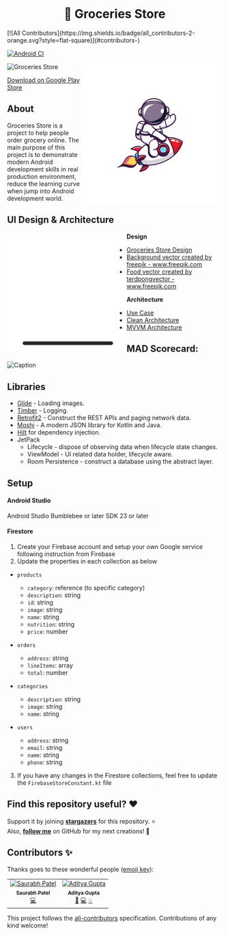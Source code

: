 <h1 align="center"> 🚀 Groceries Store</h1>
<!-- ALL-CONTRIBUTORS-BADGE:START - Do not remove or modify this section -->
[![All Contributors](https://img.shields.io/badge/all_contributors-2-orange.svg?style=flat-square)](#contributors-)
<!-- ALL-CONTRIBUTORS-BADGE:END -->

 [![Android CI](https://github.com/hieuwu/android-groceries-store/actions/workflows/app-build.yml/badge.svg?branch=main)](https://github.com/hieuwu/android-groceries-store/actions/workflows/app-build.yml)


![Groceries Store](https://i.imgur.com/Wn6ZcZl.jpeg)
<img src="https://github.com/hieuwu/hieuwu.github.io/blob/master/assets/img/rocket.gif" align="right" height="330px">

<!-- [![Kotlin](https://img.shields.io/badge/kotlin-%23FF5722.svg?&style=for-the-badge&logo=kotlin&logoColor=white)](https://github.com/hieuwu/android-groceries-store)
[![Android](https://img.shields.io/badge/android-teal.svg?&style=for-the-badge&logo=android&logoColor=white")](https://github.com/hieuwu/android-groceries-store)
![Gradle](https://img.shields.io/badge/Gradle-545454.svg?&style=for-the-badge&logo=gradle&logoColor=white)
![SQLite](https://img.shields.io/badge/SQLite-003B57.svg?&style=for-the-badge&logo=sqlite&logoColor=0772de)
![Firebase](https://img.shields.io/badge/Firebase-b0b0b0.svg?&style=for-the-badge&logo=firebase&logoColor=FFCA28)
![Github Action](https://img.shields.io/badge/Github%20Actions-424a53.svg?&style=for-the-badge&logo=githubactions&logoColor=white) -->

[Download on Google Play Store](https://play.google.com/store/apps/details?id=com.hieuwu.groceriesstore)



## About
Groceries Store is a project to help people order grocery online. The main purpose of this project is to demonstrate modern Android development skills in real production environment, reduce the learning curve when jump into Android development world.

## UI Design & Architecture
<img src="https://github.com/hieuwu/hieuwu.github.io/blob/master/assets/img/real-estate.gif" align="left" height="280px">


**Design**
- [Groceries Store Design](https://www.figma.com/file/exhlJtkLIcHvfxd8SDja3T/Online-Groceries-App-UI-(Community)?node-id=1%3A2)
- <a href='https://www.freepik.com/vectors/background'>Background vector created by freepik - www.freepik.com</a>
- <a href='https://www.freepik.com/vectors/food'>Food vector created by terdpongvector - www.freepik.com</a>

**Architecture**
- [Use Case](https://proandroiddev.com/why-you-need-use-cases-interactors-142e8a6fe576)
- [Clean Architecture](https://medium.com/@dmilicic/a-detailed-guide-on-developing-android-apps-using-the-clean-architecture-pattern-d38d71e94029)
- [MVVM Architecture](https://medium.com/swlh/understanding-mvvm-architecture-in-android-aa66f7e1a70b)


## MAD Scorecard:

![Caption](https://i.imgur.com/omCNl7x.png)

## Libraries
- [Glide](https://github.com/bumptech/glide) - Loading images.
- [Timber](https://github.com/JakeWharton/timber) - Logging.
- [Retrofit2](https://github.com/square/retrofit) - Construct the REST APIs and paging network data.
- [Moshi](https://github.com/square/moshi/) - A modern JSON library for Kotlin and Java.
- [Hilt](https://dagger.dev/hilt/) for dependency injection.
- JetPack
  - Lifecycle - dispose of observing data when lifecycle state changes.
  - ViewModel - UI related data holder, lifecycle aware.
  - Room Persistence - construct a database using the abstract layer.

## Setup

#### Android Studio
Android Studio Bumblebee or later
SDK 23 or later

#### Firestore
1. Create your Firebase account and setup your own Google service following instruction from Firebase
2. Update the properties in each collection as below
- `products`
   -    `category`: reference (to specific category)
   -    `description`: string
   -    `id`: string
   -    `image`: string
   -    `name`: string
   -    `nutrition`: string
   -    `price`: number

- `orders`
   -    `address`: string
   -    `lineItems`: array
   -    `total`: number

- `categories`
   -    `description`: string
   -    `image`: string
   -    `name`: string

- `users`
   -    `address`: string
   -    `email`: string
   -    `name`: string
   -    `phone`: string

3. If you have any changes in the Firestore collections, feel free to update the `FirebaseStoreConstant.kt` file

## Find this repository useful? :heart:
Support it by joining __[stargazers](https://github.com/hieuwu/android-groceries-store/stargazers)__ for this repository. :star: <br>
Also, __[follow me](https://github.com/hieuwu)__ on GitHub for my next creations! 🤩

## Contributors ✨

Thanks goes to these wonderful people ([emoji key](https://allcontributors.org/docs/en/emoji-key)):

<!-- ALL-CONTRIBUTORS-LIST:START - Do not remove or modify this section -->
<!-- prettier-ignore-start -->
<!-- markdownlint-disable -->
<table>
  <tbody>
    <tr>
      <td align="center"><a href="https://github.com/saurabhkpatel"><img src="https://avatars.githubusercontent.com/u/1188367?v=4?s=100" width="100px;" alt="Saurabh Patel"/><br /><sub><b>Saurabh Patel</b></sub></a><br /><a href="https://github.com/hieuwu/android-groceries-store/commits?author=saurabhkpatel" title="Code">💻</a></td>
      <td align="center"><a href="https://aditya-gupta99.github.io/"><img src="https://avatars.githubusercontent.com/u/94394661?v=4?s=100" width="100px;" alt="Aditya Gupta"/><br /><sub><b>Aditya Gupta</b></sub></a><br /><a href="#design-Aditya-gupta99" title="Design">🎨</a> <a href="https://github.com/hieuwu/android-groceries-store/commits?author=Aditya-gupta99" title="Code">💻</a> <a href="#example-Aditya-gupta99" title="Examples">💡</a></td>
    </tr>
  </tbody>
  <tfoot>
    
  </tfoot>
</table>

<!-- markdownlint-restore -->
<!-- prettier-ignore-end -->

<!-- ALL-CONTRIBUTORS-LIST:END -->

This project follows the [all-contributors](https://github.com/all-contributors/all-contributors) specification. Contributions of any kind welcome!
